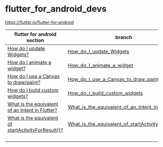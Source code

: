# flutter_for_android_devs

https://flutter.io/flutter-for-android 


flutter for android section | branch
------------ | -------------
[How do I update Widgets?](https://flutter.io/flutter-for-android/#how-do-i-update-widgets) | [How_do_I_update_Widgets](https://github.com/kwmt/Flutter-for-Android-devs/tree/How_do_I_update_Widgets)
[How do I animate a widget?](https://flutter.io/flutter-for-android/#how-do-i-animate-a-widget) | [How_do_I_animate_a_widget](https://github.com/kwmt/Flutter-for-Android-devs/tree/How_do_I_animate_a_widget)
[How do I use a Canvas to draw/paint?](https://flutter.io/flutter-for-android/#how-do-i-use-a-canvas-to-drawpaint) | [How_do_I_use_a_Canvas_to_draw_paint](https://github.com/kwmt/Flutter-for-Android-devs/tree/How_do_I_use_a_Canvas_to_draw_paint)
[How do I build custom widgets?](https://flutter.io/flutter-for-android/#how-do-i-build-custom-widgets) | [How_do_I_build_custom_widgets](https://github.com/kwmt/Flutter-for-Android-devs/tree/How_do_I_build_custom_widgets)
[What is the equivalent of an Intent in Flutter?](https://flutter.io/flutter-for-android/#what-is-the-equivalent-of-an-intent-in-flutter) | [What_is_the_equivalent_of_an_Intent_in_Flutter](https://github.com/kwmt/Flutter-for-Android-devs/tree/What_is_the_equivalent_of_an_Intent_in_Flutter)
[What is the equivalent of startActivityForResult()?](https://flutter.io/flutter-for-android/#what-is-the-equivalent-of-startactivityforresult) | [What_is_the_equivalent_of_startActivityForResult](https://github.com/kwmt/Flutter-for-Android-devs/tree/What_is_the_equivalent_of_startActivityForResult)
[]() | []()
[]() | []()
[]() | []()
[]() | []()


 

